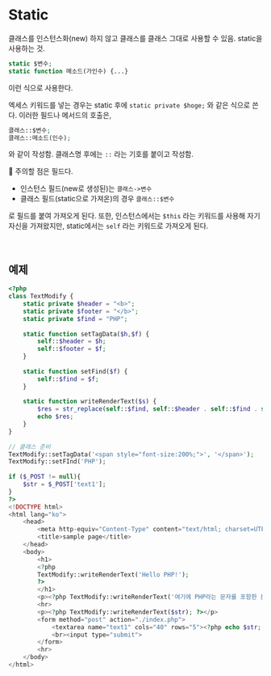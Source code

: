 # Static

클래스를 인스턴스화(new) 하지 않고 클래스를 클래스 그대로 사용할 수 있음. static을 사용하는 것.

```php
static $변수;
static function 메소드(가인수) {...}
```

이런 식으로 사용한다.

엑세스 키워드를 넣는 경우는 static 후에 `static private $hoge;` 와 같은 식으로 쓴다. 이러한 필드나 메서드의 호출은,

```php
클래스::$변수;
클래스::메소드(인수);
```

와 같이 작성함. 클래스명 후에는 `::` 라는 기호를 붙이고 작성함.

📌 주의할 점은 필드다.

- 인스턴스 필드(new로 생성된)는 `클래스->변수`
- 클래스 필드(static으로 가져온)의 경우 `클래스::$변수`

로 필드를 붙여 가져오게 된다. 또한, 인스턴스에서는 `$this` 라는 키워드를 사용해 자기 자신을 가져왔지만, static에서는 `self` 라는 키워드로 가져오게 된다.

<br/>

## 예제

```php
<?php
class TextModify {
    static private $header = "<b>";
    static private $footer = "</b>";
    static private $find = "PHP";
     
    static function setTagData($h,$f) {
        self::$header = $h;
        self::$footer = $f;
    }
     
    static function setFind($f) {
        self::$find = $f;
    }
     
    static function writeRenderText($s) {
        $res = str_replace(self::$find, self::$header . self::$find . self::$footer, $s);
        echo $res;
    }
}
     
// 클래스 준비
TextModify::setTagData('<span style="font-size:200%;">', '</span>');
TextModify::setFInd('PHP');
 
if ($_POST != null){
    $str = $_POST['text1'];
}
?>
<!DOCTYPE html>
<html lang="ko">
    <head> 
        <meta http-equiv="Content-Type" content="text/html; charset=UTF-8" /> 
        <title>sample page</title>
    </head>
    <body>
        <h1>
        <?php
        TextModify::writeRenderText('Hello PHP!');
        ?>
        </h1>
        <p><?php TextModify::writeRenderText('여기에 PHP라는 문자를 포함한 문장을 써주세요.'); ?></p>
        <hr>
        <p><?php TextModify::writeRenderText($str); ?></p>
        <form method="post" action="./index.php">
            <textarea name="text1" cols="40" rows="5"><?php echo $str; ?></textarea>
            <br><input type="submit">
        </form>
        <hr>
    </body>
</html>
```
